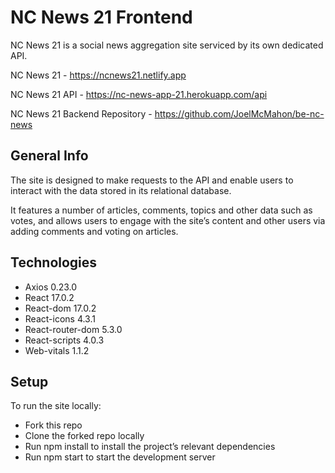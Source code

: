 
# NC News 21 Frontend #

NC News 21 is a social news aggregation site serviced by its own dedicated API.

NC News 21 - https://ncnews21.netlify.app

NC News 21 API - https://nc-news-app-21.herokuapp.com/api

NC News 21 Backend Repository - https://github.com/JoelMcMahon/be-nc-news

## General Info ##

The site is designed to make requests to the API and enable users to interact with the data stored in its relational database. 

It features a number of articles, comments, topics and other data such as votes, and allows users to engage with the site’s content and other users via adding comments and voting on articles. 

## Technologies ##

* Axios 0.23.0
* React 17.0.2
* React-dom 17.0.2
* React-icons 4.3.1
* React-router-dom 5.3.0
* React-scripts 4.0.3
* Web-vitals 1.1.2


## Setup ##

To run the site locally: 

* Fork this repo 
* Clone the forked repo locally
* Run npm install to install the project’s relevant dependencies
* Run npm start to start the development server
